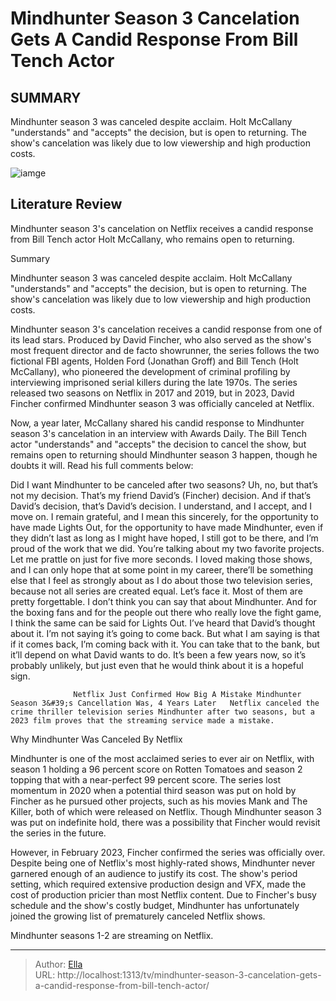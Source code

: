 # Mindhunter Season 3 Cancelation Gets A Candid Response From Bill Tench Actor


## SUMMARY 



  Mindhunter season 3 was canceled despite acclaim.   Holt McCallany &#34;understands&#34; and &#34;accepts&#34; the decision, but is open to returning.   The show&#39;s cancelation was likely due to low viewership and high production costs.  

![iamge]()

## Literature Review
Mindhunter season 3&#39;s cancelation on Netflix receives a candid response from Bill Tench actor Holt McCallany, who remains open to returning.


Summary

  Mindhunter season 3 was canceled despite acclaim.   Holt McCallany &#34;understands&#34; and &#34;accepts&#34; the decision, but is open to returning.   The show&#39;s cancelation was likely due to low viewership and high production costs.  





Mindhunter season 3&#39;s cancelation receives a candid response from one of its lead stars. Produced by David Fincher, who also served as the show&#39;s most frequent director and de facto showrunner, the series follows the two fictional FBI agents, Holden Ford (Jonathan Groff) and Bill Tench (Holt McCallany), who pioneered the development of criminal profiling by interviewing imprisoned serial killers during the late 1970s. The series released two seasons on Netflix in 2017 and 2019, but in 2023, David Fincher confirmed Mindhunter season 3 was officially canceled at Netflix.




Now, a year later, McCallany shared his candid response to Mindhunter season 3&#39;s cancelation in an interview with Awards Daily. The Bill Tench actor &#34;understands&#34; and &#34;accepts&#34; the decision to cancel the show, but remains open to returning should Mindhunter season 3 happen, though he doubts it will. Read his full comments below:


Did I want Mindhunter to be canceled after two seasons? Uh, no, but that’s not my decision. That’s my friend David’s (Fincher) decision. And if that’s David’s decision, that’s David’s decision. I understand, and I accept, and I move on. I remain grateful, and I mean this sincerely, for the opportunity to have made Lights Out, for the opportunity to have made Mindhunter, even if they didn’t last as long as I might have hoped, I still got to be there, and I’m proud of the work that we did. You’re talking about my two favorite projects. Let me prattle on just for five more seconds. I loved making those shows, and I can only hope that at some point in my career, there’ll be something else that I feel as strongly about as I do about those two television series, because not all series are created equal. Let’s face it. Most of them are pretty forgettable. I don’t think you can say that about Mindhunter. And for the boxing fans and for the people out there who really love the fight game, I think the same can be said for Lights Out.
I’ve heard that David’s thought about it. I’m not saying it’s going to come back. But what I am saying is that if it comes back, I’m coming back with it. You can take that to the bank, but it’ll depend on what David wants to do. It’s been a few years now, so it’s probably unlikely, but just even that he would think about it is a hopeful sign.





                  Netflix Just Confirmed How Big A Mistake Mindhunter Season 3&#39;s Cancellation Was, 4 Years Later   Netflix canceled the crime thriller television series Mindhunter after two seasons, but a 2023 film proves that the streaming service made a mistake.    


 Why Mindhunter Was Canceled By Netflix 
          

Mindhunter is one of the most acclaimed series to ever air on Netflix, with season 1 holding a 96 percent score on Rotten Tomatoes and season 2 topping that with a near-perfect 99 percent score. The series lost momentum in 2020 when a potential third season was put on hold by Fincher as he pursued other projects, such as his movies Mank and The Killer, both of which were released on Netflix. Though Mindhunter season 3 was put on indefinite hold, there was a possibility that Fincher would revisit the series in the future.




However, in February 2023, Fincher confirmed the series was officially over. Despite being one of Netflix&#39;s most highly-rated shows, Mindhunter never garnered enough of an audience to justify its cost. The show&#39;s period setting, which required extensive production design and VFX, made the cost of production pricier than most Netflix content. Due to Fincher&#39;s busy schedule and the show&#39;s costly budget, Mindhunter has unfortunately joined the growing list of prematurely canceled Netflix shows.



Mindhunter seasons 1-2 are streaming on Netflix.






---

> Author: [Ella](https://instagram.hk.cn/)  
> URL: http://localhost:1313/tv/mindhunter-season-3-cancelation-gets-a-candid-response-from-bill-tench-actor/  

